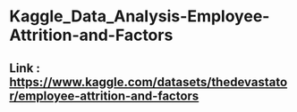 # Kaggle_Data_Analysis-Employee-Attrition-and-Factors

## Link : https://www.kaggle.com/datasets/thedevastator/employee-attrition-and-factors
